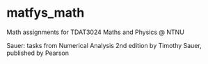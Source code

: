 # matfys_math
Math assignments for TDAT3024 Maths and Physics @ NTNU

Sauer: tasks from Numerical Analysis 2nd edition by Timothy Sauer, published by Pearson

